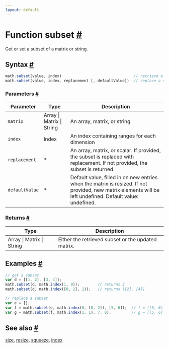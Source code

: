 ```yaml
---
layout: default
---
```


<h1 id="function-subset">Function subset <a href="#function-subset" title="Permalink">#</a></h1>

Get or set a subset of a matrix or string.


<h2 id="syntax">Syntax <a href="#syntax" title="Permalink">#</a></h2>

```js
math.subset(value, index)                                // retrieve a subset
math.subset(value, index, replacement [, defaultValue])  // replace a subset
```

<h3 id="parameters">Parameters <a href="#parameters" title="Permalink">#</a></h3>

Parameter | Type | Description
--------- | ---- | -----------
`matrix` | Array &#124; Matrix &#124; String | An array, matrix, or string
`index` | Index | An index containing ranges for each dimension
`replacement` | * | An array, matrix, or scalar. If provided, the subset is replaced with replacement. If not provided, the subset is returned
`defaultValue` | * | Default value, filled in on new entries when the matrix is resized. If not provided, new matrix elements will be left undefined. Default value: undefined.

<h3 id="returns">Returns <a href="#returns" title="Permalink">#</a></h3>

Type | Description
---- | -----------
Array &#124; Matrix &#124; String | Either the retrieved subset or the updated matrix.


<h2 id="examples">Examples <a href="#examples" title="Permalink">#</a></h2>

```js
// get a subset
var d = [[1, 2], [3, 4]];
math.subset(d, math.index(1, 0));        // returns 3
math.subset(d, math.index([0, 2], 1));   // returns [[2], [4]]

// replace a subset
var e = [];
var f = math.subset(e, math.index(0, [0, 2]), [5, 6]);  // f = [[5, 6]]
var g = math.subset(f, math.index(1, 1), 7, 0);         // g = [[5, 6], [0, 7]]
```


<h2 id="see-also">See also <a href="#see-also" title="Permalink">#</a></h2>

[size](size.html),
[resize](resize.html),
[squeeze](squeeze.html),
[index](index.html)


<!-- Note: This file is automatically generated from source code comments. Changes made in this file will be overridden. -->
